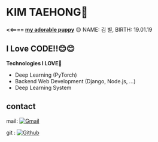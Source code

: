 # KIM TAEHONG👋

**<<==== [my adorable puppy](https://www.youtube.com/channel/UC258H3_Ohj1NDTXhnmZhjYA)** 😍 NAME: 김 별, BIRTH: 19.01.19 

## I Love CODE!!😊😊

**Technologies I LOVE🌱**

* Deep Learning (PyTorch)
* Backend Web Development (Django, Node.js, ...)
* Deep Learning System


## contact

mail: [![Gmail](http://img.shields.io/badge/-sdat789@ajou.ac.kr-EA4335?style=flat-square&logo=Gmail&logoColor=white&link=sdat789@naver.com)](https://github.com/HongsGit76)

git : [![Github](http://img.shields.io/badge/-Hongs%20GIt-black?style=flat-square&logo=github&link=https://zzsza.github.io/)](https://github.com/HongsGit76)


<!--
**HongsGit76/HongsGit76** is a ✨ _special_ ✨ repository because its `README.md` (this file) appears on your GitHub profile.

Here are some ideas to get you started:

- 🔭 I’m currently working on ...
- 🌱 I’m currently learning ...
- 👯 I’m looking to collaborate on ...
- 🤔 I’m looking for help with ...
- 💬 Ask me about ...
- 📫 How to reach me: ...
- 😄 Pronouns: ...
- ⚡ Fun fact: ...
-->
